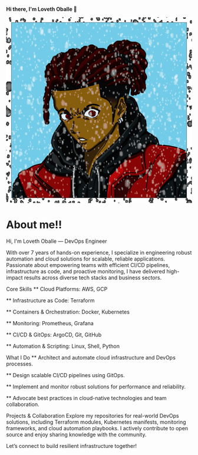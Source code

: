**Hi there, I'm **Loveth Oballe** 👋**


![](/images/myFile.gif)


# About me!!
Hi, I'm Loveth Oballe — DevOps Engineer

With over 7 years of hands-on experience, I specialize in engineering robust automation and cloud solutions for scalable, reliable applications. Passionate about empowering teams with efficient CI/CD pipelines, infrastructure as code, and proactive monitoring, I have delivered high-impact results across diverse tech stacks and business sectors.

Core Skills
** Cloud Platforms: AWS, GCP

** Infrastructure as Code: Terraform

** Containers & Orchestration: Docker, Kubernetes

** Monitoring: Prometheus, Grafana

** CI/CD & GitOps: ArgoCD, Git, GitHub

** Automation & Scripting: Linux, Shell, Python

What I Do
** Architect and automate cloud infrastructure and DevOps processes.

** Design scalable CI/CD pipelines using GitOps.

** Implement and monitor robust solutions for performance and reliability.

** Advocate best practices in cloud-native technologies and team collaboration.

Projects & Collaboration
Explore my repositories for real-world DevOps solutions, including Terraform modules, Kubernetes manifests, monitoring frameworks, and cloud automation playbooks. I actively contribute to open source and enjoy sharing knowledge with the community.

Let’s connect to build resilient infrastructure together!

